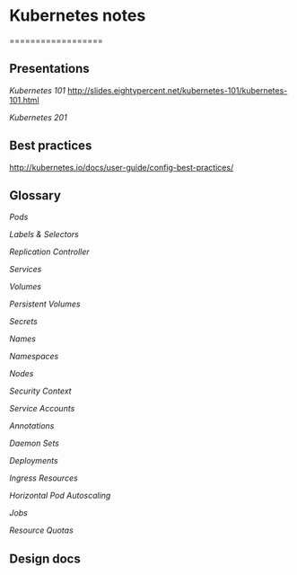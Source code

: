 # Kubernetes notes
==================


## Presentations
*Kubernetes 101*
http://slides.eightypercent.net/kubernetes-101/kubernetes-101.html

*Kubernetes 201*

## Best practices
http://kubernetes.io/docs/user-guide/config-best-practices/

## Glossary
*Pods*

*Labels & Selectors*

*Replication Controller*

*Services*

*Volumes*

*Persistent Volumes*

*Secrets*

*Names*

*Namespaces*

*Nodes*

*Security Context*

*Service Accounts*

*Annotations*

*Daemon Sets*

*Deployments*

*Ingress Resources*

*Horizontal Pod Autoscaling*

*Jobs*

*Resource Quotas*

## Design docs
